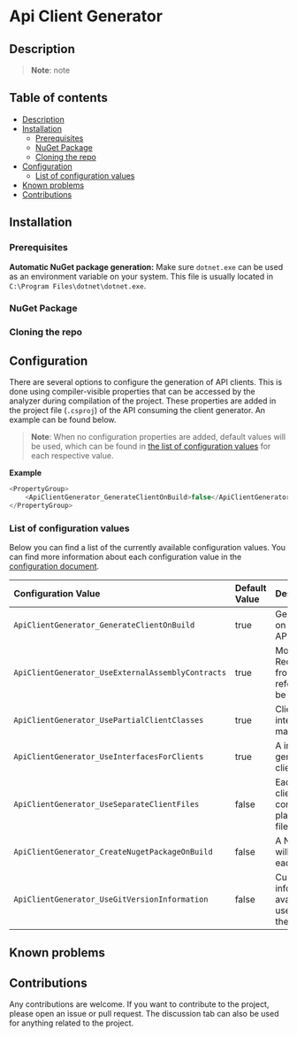 # Api Client Generator 

## Description

> **Note**: note

## Table of contents
- [Description](#Description)
- [Installation](#Installation)
  - [Prerequisites](#Prerequisites)
  - [NuGet Package](#NuGet-Package)
  - [Cloning the repo](#Cloning-the-repo)
- [Configuration](#Configuration)
  - [List of configuration values](#List-of-configuration-values)
- [Known problems](#Known-problems)
- [Contributions](#Contributions)


## Installation

### Prerequisites

**Automatic NuGet package generation:**
Make sure `dotnet.exe` can be used as an environment variable on your system. This file is usually located in `C:\Program Files\dotnet\dotnet.exe`.

### NuGet Package

### Cloning the repo

## Configuration
There are several options to configure the generation of API clients. This is done using compiler-visible properties that can be accessed by the analyzer during compilation of the project. These properties are added in the project file (`.csproj`) of the API consuming the client generator. An example can be found below.
> **Note**: When no configuration properties are added, default values will be used, which can be found in [the list of configuration values](#List-of-configuration-values) for each respective value.
> 
**Example**

```csharp
<PropertyGroup>
	<ApiClientGenerator_GenerateClientOnBuild>false</ApiClientGenerator_GenerateClientOnBuild>
</PropertyGroup>
```

### List of configuration values 
Below you can find a list of the currently available configuration values. You can find more information about each configuration value in the [configuration document](docs/configuration.md).

| Configuration Value | Default Value |      Description
|:----------|:-------------|:-
| `ApiClientGenerator_GenerateClientOnBuild` | true | Generate client(s) on each build of the API
| `ApiClientGenerator_UseExternalAssemblyContracts` | true | Models used in Requests/Responses from external references will not be generated 
| `ApiClientGenerator_UsePartialClientClasses` | true | Client classes (and interfaces) will be marked partial 
| `ApiClientGenerator_UseInterfacesForClients` | true | A interface will be generated for each client 
| `ApiClientGenerator_UseSeparateClientFiles` | false | Each generated client (for each controller) will be placed in a separate file 
| `ApiClientGenerator_CreateNugetPackageOnBuild` | false | A NuGet package will be created on each build of the API  
| `ApiClientGenerator_UseGitVersionInformation` |false | Current Git version information (if availanle) will be used for versioning the NuGet package 

## Known problems

## Contributions
Any contributions are welcome. If you want to contribute to the project, please open an issue or pull request. The discussion tab can also be used for anything related to the project.